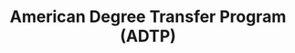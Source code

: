 ---
title: American Degree Transfer Program (ADTP)
category: "undergraduate-programme"
code_kl: KPT/JPS(R/010/3/0233)(MQA/FA4447)03/24
code_pg: 
intake: 16 Jan, 26 May & 18 Aug
note:
---